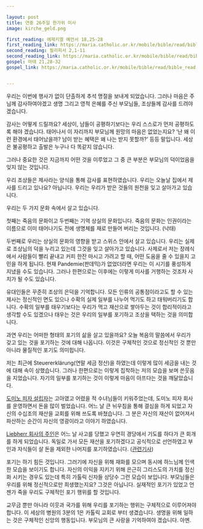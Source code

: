 ```yaml
---

layout: post
title: 연중 26주일 한가위 미사
image: kirche_geld.png

first_reading: 에제키엘 예언서 18,25-28
first_reading_link: https://maria.catholic.or.kr/mobile/bible/read/bible_read.asp?m=1&n=133&p=18
second_reading: 필리피서 2,1-11
second_reading_link: https://maria.catholic.or.kr/mobile/bible/read/bible_read.asp?m=2&n=157&p=2
gospel: 마태 21,28-32
gospel_link: https://maria.catholic.or.kr/mobile/bible/read/bible_read.asp?m=2&n=147&p=21


---
```

 
우리는 이번에 행사가 없이 단촐하게 추석 명절을 보내게 되었습니다. 그러나 마음은 주님께 감사하여야겠고 생명 그리고 영적 은혜를 주신 부모님들, 조상들께 감사를 드려야겠습니다.

감사는 어떻게 드릴까요? 세상이, 남들이 공평하기보다는 우리 스스로가 먼저 공평하도록 해야 겠습니다. 태어나서 이 자리까지 부모님께 원망의 마음은 없었는지요? ‘난 왜 이런 환경에서 태어났을까? 남이 받는 혜택은 왜 나는 받지 못할까?’ 등등 말입니다. 세상은 불공평하고 출발은 누구나 다 똑같지 않습니다.

그러나 중요한 것은 지금까지 어떤 것을 이루었고 그 중 큰 부분은 부모님의 덕이었음을 잊지 않는 것입니다.

우리 조상들은 제사라는 양식을 통해 감사를 표현하였습니다. 우리는 오늘날 집에서 제사를 드리고 있나요? 아닙니다. 우리는 우리가 받은 것들의 원천을 잊고 살아가고 있습니다.

우리는 두 가지 문화 속에서 살고 있습니다.

첫째는 죽음의 문화이고 두번째는 기억 상실의 문화입니다. 죽음의 문화는 인권이라는 이름으로 이미 태어나기도 전에 생명체를 재로 만들어 버리는 것입니다. (낙태)

두번째로 우리는 상실의 문화의 영향을 받고 스위스 안에서 살고 있습니다. 우리는 실제로 조상님의 덕을 누리고 있는데 그것을 잊고 살아가고 있습니다. 사제로서 저는 장례식에서 사람들이 빨리 끝내고 커피 한잔 마시고 가려고 할 때, 어떤 도움을 줄 수 있을지 고민을 하게 됩니다. 현재 Pandemie(판데믹)가 없었더라면 우리는 이 시기를 풍성하게 지냈을 수도 있습니다. 그러나 한편으로는 이후에는 이렇게 미사를 거행하는 것조차 사치가 될 수도 있습니다.

유대인들은 꾸준히 조상의 은덕을 기억합니다. 모든 인류의 공통점이라고도 할 수 있는 제사는 정신적인 면도 있으나 수확의 실제 일부를 나누어 먹기도 하고 태워버리기도 합니다. 수확의 일부를 태우기보다는 우리가 먹고 재산으로 쌓아두는 것이
합리적이라고 생각할 수도 있겠으나 태우는 것은 우리의 일부를 포기하고 조상을 택하는 것을 의미합니다.

과연 우리는 어떠한 형태의 포기의 삶을 살고 있을까요? 오늘 복음의 말씀에서 우리가 갖고 있는 것을 포기하는 것에 대해 나옵니다. 이것은 구체적인 것으로 정신적인 것 뿐만 아니라 물질적인 포기도 의미힙니다.

저는 최근에 Steuererklärung(연말 세금 정산)을 하였는데 이렇게 많이 세금을 내는 것에 대해 속이 상했습니다. 그러나 한편으로는 이렇게 집착하는 저의 모습을 보며 쓴웃음을 지었습니다. 자기의 일부를 포기하는 것이 이렇게 마음이
아프다는 것을 깨달았습니다.

<a href="https://en.wikipedia.org/wiki/Tom_Monaghan">도미노 피자 설립자</a>는 고아였고 어렸을 적 수녀님들이 키워주었는데, 도미노 피자
회사를 운영하면서 돈을 많이 벌었습니다. 어느 날 큰 뉘우침을 통해 결심을 하게
되었고 자신의 수십조의 재산을 교회를 위해 쓰도록 바쳤습니다. 그 분은 자신의 재산이 없어져서 파산하는 순간이 자신의 영광이라고 이야기 하였습니다.

<a href="https://de.wikipedia.org/wiki/Hubert_Liebherr">Liebherr 회사의 주인</a>은 어느 날 사고를 당했고 우연히 경당에서 기도를 하다가 큰 회개를 하게 되었습니다. 독일로 가서 모든 재산을 포기하겠다고 공식적으로 선언하였고 부인과 자식들이 살 돈을 제외한 나머지를 포기하였습니다. (<a href="https://www.medjugorje.de/organisatoren/organisatoren/medjugorje-deutschland-ev/hubert-liebherr/zeugnis/">관련기사</a>)

포기는 하기 힘든 것입니다. 그러기에 자신을 위해 재화를 모으며 동시에 하느님께 인색한 모습을 보이기도 합니다. 자신의 이익을 지키기 위해 은근히 그리스도의 가치를 정신화 시키는 경우도 있는데 특히 가톨릭 신자들 상당수 그런 모습이 보입니다. 부모님들은 우리를 위해 정신적으로만 희생했는지요? 그것은 아닙니다. 실재적인 포기가 있었고 언젠가 죽을 우리도 구체적인 포기 행위를 할 것입니다.

교무금 뿐만 아니라 이웃과 국가를 위해 우리를 포기하는 행위는 구체적으로 이루어져야 합니다. 이 세상의 병원의 3분의 1은 카톨릭 교회로 부터 생겼습니다. 생명을 위해 일하는 것은 구체적인 신앙의 행동입니다. 부모님의 큰 사랑을 기억하여야 겠습니다. 아멘.
